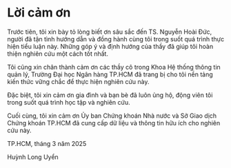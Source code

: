 # Lời cảm ơn

Trước tiên, tôi xin bày tỏ lòng biết ơn sâu sắc đến TS. Nguyễn Hoài Đức, người đã tận tình hướng dẫn và đồng hành cùng tôi trong suốt quá trình thực hiện tiểu luận này. Những góp ý và định hướng của thầy đã giúp tôi hoàn thiện nghiên cứu một cách tốt nhất.

Tôi cũng xin chân thành cảm ơn các thầy cô trong Khoa Hệ thống thông tin quản lý, Trường Đại học Ngân hàng TP.HCM đã trang bị cho tôi nền tảng kiến thức vững chắc để thực hiện nghiên cứu này.

Đặc biệt, tôi xin cảm ơn gia đình và bạn bè đã luôn ủng hộ, động viên tôi trong suốt quá trình học tập và nghiên cứu.

Cuối cùng, tôi xin cảm ơn Ủy ban Chứng khoán Nhà nước và Sở Giao dịch Chứng khoán TP.HCM đã cung cấp dữ liệu và thông tin hữu ích cho nghiên cứu này.

TP.HCM, tháng 3 năm 2025

Huỳnh Long Uyển 